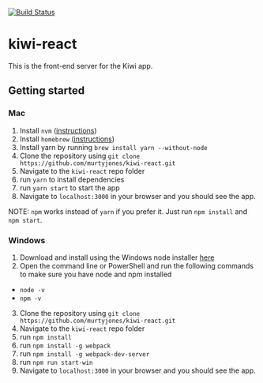 [![Build Status](https://semaphoreci.com/api/v1/projects/c3817f5d-f7a8-4bd7-b7da-4e4f8b0982d2/1579463/badge.svg)](https://semaphoreci.com/kiwi-compute/kiwi-react)

# kiwi-react

This is the front-end server for the Kiwi app.
## Getting started
### Mac
1. Install `nvm` ([instructions](https://www.codementor.io/mercurial/how-to-install-node-js-on-macos-sierra-mphz41ekk))
2. Install `homebrew` ([instructions](https://brew.sh/))
3. Install yarn by running `brew install yarn --without-node`
4. Clone the repository using `git clone https://github.com/murtyjones/kiwi-react.git`
5. Navigate to the `kiwi-react` repo folder
6. run `yarn` to install dependencies
7. run `yarn start` to start the app
8. Navigate to `localhost:3000` in your browser and you should see the app.

NOTE: `npm` works instead of `yarn` if you prefer it. Just run `npm install` and `npm start`.

### Windows
1. Download and install using the Windows node installer [here](https://nodejs.org/en/download)
2. Open the command line or PowerShell and run the following commands to make sure you have node and npm installed
- `node -v`
- `npm -v`
3. Clone the repository using `git clone https://github.com/murtyjones/kiwi-react.git`
4. Navigate to the `kiwi-react` repo folder
5. run `npm install`
6. run `npm install -g webpack`
7. run `npm install -g webpack-dev-server`
8. run `npm run start-win`
9. Navigate to `localhost:3000` in your browser and you should see the app.
